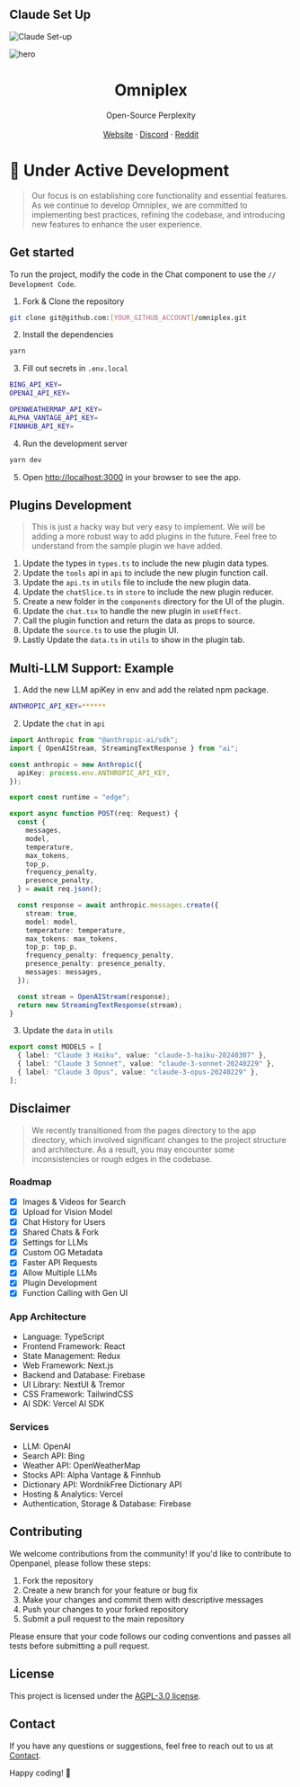 ## Claude Set Up
![Claude Set-up](https://github.com/user-attachments/assets/3f031e51-4d27-46e9-b29b-1e04a81c5a80)

![hero](Github.png)

<p align="center">
	<h1 align="center"><b>Omniplex</b></h1>
<p align="center">
    Open-Source Perplexity
    <br />
    <br />
    <a href="https://omniplex.ai">Website</a>
    ·
    <a href="https://discord.gg/87Mh7q5ZSd">Discord</a>
    ·
    <a href="https://www.reddit.com/r/omniplex_ai">Reddit</a>
  </p>
</p>

# :construction: Under Active Development

> Our focus is on establishing core functionality and essential features. As we continue to develop Omniplex, we are committed to implementing best practices, refining the codebase, and introducing new features to enhance the user experience.

## Get started

To run the project, modify the code in the Chat component to use the `// Development Code`.

1. Fork & Clone the repository

```bash
git clone git@github.com:[YOUR_GITHUB_ACCOUNT]/omniplex.git
```

2. Install the dependencies

```bash
yarn
```

3. Fill out secrets in `.env.local`

```bash
BING_API_KEY=
OPENAI_API_KEY=

OPENWEATHERMAP_API_KEY=
ALPHA_VANTAGE_API_KEY=
FINNHUB_API_KEY=
```

4. Run the development server

```bash
yarn dev
```

5. Open [http://localhost:3000](http://localhost:3000) in your browser to see the app.

## Plugins Development

> This is just a hacky way but very easy to implement. We will be adding a more robust way to add plugins in the future. Feel free to understand from the sample plugin we have added.

1. Update the types in `types.ts` to include the new plugin data types.
2. Update the `tools` api in `api` to include the new plugin function call.
3. Update the `api.ts` in `utils` file to include the new plugin data.
4. Update the `chatSlice.ts` in `store` to include the new plugin reducer.
5. Create a new folder in the `components` directory for the UI of the plugin.
6. Update the `chat.tsx` to handle the new plugin in `useEffect`.
7. Call the plugin function and return the data as props to source.
8. Update the `source.ts` to use the plugin UI.
9. Lastly Update the `data.ts` in `utils` to show in the plugin tab.

## Multi-LLM Support: Example

1. Add the new LLM apiKey in env and add the related npm package.

```bash
ANTHROPIC_API_KEY=******
```

2. Update the `chat` in `api`

```ts
import Anthropic from "@anthropic-ai/sdk";
import { OpenAIStream, StreamingTextResponse } from "ai";

const anthropic = new Anthropic({
  apiKey: process.env.ANTHROPIC_API_KEY,
});

export const runtime = "edge";

export async function POST(req: Request) {
  const {
    messages,
    model,
    temperature,
    max_tokens,
    top_p,
    frequency_penalty,
    presence_penalty,
  } = await req.json();

  const response = await anthropic.messages.create({
    stream: true,
    model: model,
    temperature: temperature,
    max_tokens: max_tokens,
    top_p: top_p,
    frequency_penalty: frequency_penalty,
    presence_penalty: presence_penalty,
    messages: messages,
  });

  const stream = OpenAIStream(response);
  return new StreamingTextResponse(stream);
}
```

3. Update the `data` in `utils`

```ts
export const MODELS = [
  { label: "Claude 3 Haiku", value: "claude-3-haiku-20240307" },
  { label: "Claude 3 Sonnet", value: "claude-3-sonnet-20240229" },
  { label: "Claude 3 Opus", value: "claude-3-opus-20240229" },
];
```

## Disclaimer

> We recently transitioned from the pages directory to the app directory, which involved significant changes to the project structure and architecture. As a result, you may encounter some inconsistencies or rough edges in the codebase.

### Roadmap

- [x] Images & Videos for Search
- [x] Upload for Vision Model
- [x] Chat History for Users
- [x] Shared Chats & Fork
- [x] Settings for LLMs
- [x] Custom OG Metadata
- [x] Faster API Requests
- [x] Allow Multiple LLMs
- [x] Plugin Development
- [x] Function Calling with Gen UI

### App Architecture

- Language: TypeScript
- Frontend Framework: React
- State Management: Redux
- Web Framework: Next.js
- Backend and Database: Firebase
- UI Library: NextUI & Tremor
- CSS Framework: TailwindCSS
- AI SDK: Vercel AI SDK

### Services

- LLM: OpenAI
- Search API: Bing
- Weather API: OpenWeatherMap
- Stocks API: Alpha Vantage & Finnhub
- Dictionary API: WordnikFree Dictionary API
- Hosting & Analytics: Vercel
- Authentication, Storage & Database: Firebase

## Contributing

We welcome contributions from the community! If you'd like to contribute to Openpanel, please follow these steps:

1. Fork the repository
2. Create a new branch for your feature or bug fix
3. Make your changes and commit them with descriptive messages
4. Push your changes to your forked repository
5. Submit a pull request to the main repository

Please ensure that your code follows our coding conventions and passes all tests before submitting a pull request.

## License

This project is licensed under the [AGPL-3.0 license](LICENSE).

## Contact

If you have any questions or suggestions, feel free to reach out to us at [Contact](https://bishalsaha.com/contact).

Happy coding! 🚀
